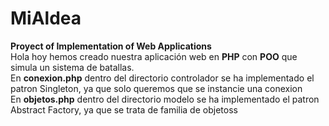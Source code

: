 # MiAldea
<b>Proyect of Implementation of Web Applications</b>
</br>
Hola hoy hemos creado nuestra aplicación web en <b>PHP</b> con <b>POO</b> que simula un sistema de batallas. 
</br>
En <b>conexion.php</b> dentro del directorio controlador se ha implementado el patron Singleton, ya que solo queremos que se instancie una conexion
</br>
En <b>objetos.php</b> dentro del directorio modelo se ha implementado el patron Abstract Factory, ya que se trata de familia de objetoss
